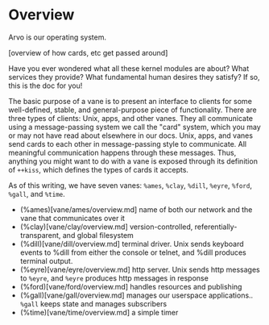 Overview
===

Arvo is our operating system. 

[overview of how cards, etc get passed around]

Have you ever wondered what all these kernel modules are about?  What services
they provide?  What fundamental human desires they satisfy?  If so, this is the
doc for you!

The basic purpose of a vane is to present an interface to clients for some
well-defined, stable, and general-purpose piece of functionality.  There are
three types of clients:  Unix, apps, and other vanes.  They all communicate
using a message-passing system we call the "card" system, which you may or may
not have read about elsewhere in our docs.  Unix, apps, and vanes send cards to
each other in message-passing style to communicate.  All meaningful
communication happens through these messages.  Thus, anything you might want to
do with a vane is exposed through its definition of `++kiss`, which defines the
types of cards it accepts.

As of this writing, we have seven vanes:  `%ames`, `%clay`, `%dill`, `%eyre`,
`%ford`, `%gall`, and `%time`. 

- (%ames)[vane/ames/overview.md] name of both our network and the vane that communicates over it
- (%clay)[vane/clay/overview.md] version-controlled, referentially- transparent, and global filesystem
- (%dill)[vane/dill/overview.md] terminal driver. Unix sends keyboard events to  %dill  from either the console or telnet, and  %dill  produces terminal output.
- (%eyre)[vane/eyre/overview.md] http server. Unix sends http messages to `%eyre`, and `%eyre` produces http messages in response
- (%ford)[vane/ford/overview.md] handles resources and publishing
- (%gall)[vane/gall/overview.md] manages our userspace applications.. `%gall` keeps state and manages subscribers
- (%time)[vane/time/overview.md] a simple timer 
